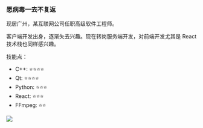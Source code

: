 ### 愿病毒一去不复返

现居广州，某互联网公司任职高级软件工程师。

客户端开发出身，逐渐失去兴趣。现在转岗服务端开发，对前端开发尤其是 React 技术栈也同样感兴趣。

技能点：

+ C++:        ⭐⭐⭐⭐
+ Qt:         ⭐⭐⭐⭐
+ Python:     ⭐⭐⭐
+ React:      ⭐⭐⭐
+ FFmpeg:     ⭐⭐

![](https://github-readme-stats.vercel.app/api?username=liangzuoting&count_private=true&show_icons=true)
